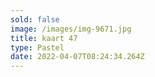 ```yaml
---
sold: false
image: /images/img-9671.jpg
title: kaart 47
type: Pastel
date: 2022-04-07T08:24:34.264Z
---
```

